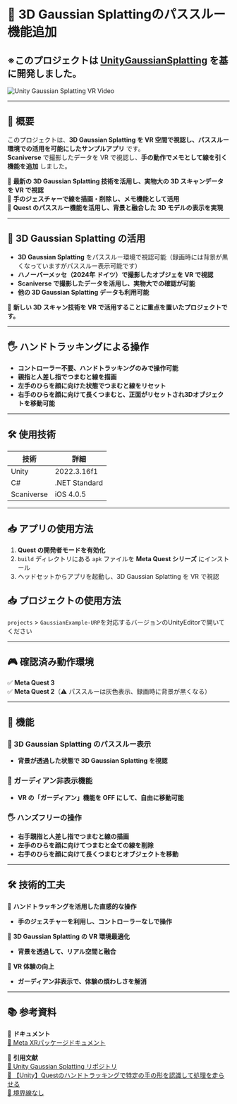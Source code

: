 # 🚀 3D Gaussian Splattingのパススルー機能追加 

## ※このプロジェクトは [UnityGaussianSplatting](https://github.com/aras-p/UnityGaussianSplatting) を基に開発しました。

![Unity Gaussian Splatting VR Video](images/UnityGSVR.gif)  

---

## 🎯 概要

このプロジェクトは、**3D Gaussian Splatting を VR 空間で視認し、パススルー環境での活用を可能にしたサンプルアプリ** です。  
**Scaniverse** で撮影したデータを VR で視認し、**手の動作でメモとして線を引く機能を追加** しました。

📌 **最新の 3D Gaussian Splatting 技術を活用し、実物大の 3D スキャンデータを VR で視認**  
📌 **手のジェスチャーで線を描画・削除し、メモ機能として活用**  
📌 **Quest のパススルー機能を活用し、背景と融合した 3D モデルの表示を実現**

---

## 🎨 3D Gaussian Splatting の活用
- **3D Gaussian Splatting** をパススルー環境で視認可能（録画時には背景が黒くなっていますがパススルー表示可能です）
- **ハノーバーメッセ（2024年 ドイツ）で撮影したオブジェを VR で視認**
- **Scaniverse で撮影したデータを活用し、実物大での確認が可能**
- **他の 3D Gaussian Splatting データも利用可能**

📌 **新しい 3D スキャン技術を VR で活用することに重点を置いたプロジェクトです。**

---

## 🖐️ ハンドトラッキングによる操作
- **コントローラー不要、ハンドトラッキングのみで操作可能**
- **親指と人差し指でつまむと線を描画**
- **左手のひらを顔に向けた状態でつまむと線をリセット**
- **右手のひらを顔に向けて長くつまむと、正面がリセットされ3Dオブジェクトを移動可能**

---

## 🛠 使用技術
| 技術 | 詳細 |
|------|------|
| Unity | 2022.3.16f1 |
| C# | .NET Standard |
| Scaniverse | iOS 4.0.5 |

---

## 📥 アプリの使用方法

1. **Quest の開発者モードを有効化**
2. `build` ディレクトリにある `apk` ファイルを **Meta Quest シリーズ** にインストール
3. ヘッドセットからアプリを起動し、3D Gaussian Splatting を VR で視認

## 📥 プロジェクトの使用方法

`projects` > `GaussianExample-URP`を対応するバージョンのUnityEditorで開いてください

---

## 🎮 確認済み動作環境

✅ **Meta Quest 3**  
✅ **Meta Quest 2**（⚠️ パススルーは灰色表示、録画時に背景が黒くなる）  

---

## 🚀 機能

### 🎨 3D Gaussian Splatting のパススルー表示
- **背景が透過した状態で 3D Gaussian Splatting を視認**
  
### 🔄 ガーディアン非表示機能
- **VR の「ガーディアン」機能を OFF にして、自由に移動可能**

### 🖐️ ハンズフリーの操作
- **右手親指と人差し指でつまむと線の描画**
- **左手のひらを顔に向けてつまむと全ての線を削除**
- **右手のひらを顔に向けて長くつまむとオブジェクトを移動**

---

## 🛠 技術的工夫

📌 **ハンドトラッキングを活用した直感的な操作**
- **手のジェスチャーを利用し、コントローラーなしで操作**

📌 **3D Gaussian Splatting の VR 環境最適化**
- **背景を透過して、リアル空間と融合**

📌 **VR 体験の向上**
- **ガーディアン非表示で、体験の煩わしさを解消**

---

## 📚 参考資料

🔗 **ドキュメント**  
[📄 Meta XRパッケージドキュメント](https://developers.meta.com/horizon/documentation/unity/unity-package-manager/?locale=ja_JP)  

🔗 **引用文献**  
[📖 Unity Gaussian Splatting リポジトリ](https://github.com/aras-p/UnityGaussianSplatting)  
[📖 【Unity】Questのハンドトラッキングで特定の手の形を認識して処理を走らせる](https://qiita.com/SousiOmine/items/4d07c1bea48fa9b63a93)  
[📖 境界線なし](https://developers.meta.com/horizon/documentation/unity/unity-boundaryless?locale=ja_JP)  

